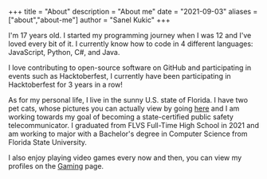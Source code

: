 +++
title = "About"
description = "About me"
date = "2021-09-03"
aliases = ["about","about-me"]
author = "Sanel Kukic"
+++

I'm 17 years old. I started my programming journey when I was 12 and I've loved every bit of it. I currently know how to code in 4 different languages: JavaScript, Python, C#, and Java.

I love contributing to open-source software on GitHub and participating in events such as Hacktoberfest, I currently have been participating in Hacktoberfest for 3 years in a row!

As for my personal life, I live in the sunny U.S. state of Florida. I have two pet cats, whose pictures you can actually view by going [here](https://cats.sanelkukic.us.eu.org) and I am working towards my goal of becoming a state-certified public safety telecommunicator. I graduated from FLVS Full-Time High School in 2021 and am working to major with a Bachelor's degree in Computer Science from Florida State University.

I also enjoy playing video games every now and then, you can view my profiles on the [Gaming](/gaming) page.
